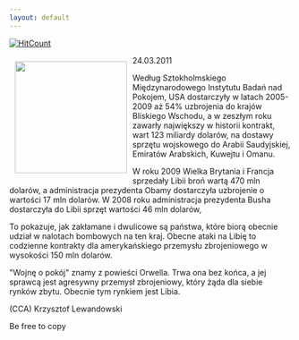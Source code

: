 ```yaml
---
layout: default
---
```


[![HitCount](http://hits.dwyl.io/czystakraina/{{page.url}}.svg)](http://hits.dwyl.io/czystakraina/{{page.url}})

<p><img src="{{site.baseurl}}\articles\pictures\465.libia.jpg" align="left" style="margin: 10px 10px" width="200"><!--65-->
24.03.2011</p><p>Według Sztokholmskiego Międzynarodowego Instytutu Badań nad Pokojem, USA dostarczyły w latach 2005-2009 aż 54% uzbrojenia do krajów Bliskiego Wschodu, a w zeszłym roku zawarły największy w historii kontrakt, wart 123 miliardy dolarów, na dostawy sprzętu wojskowego do Arabii Saudyjskiej, Emiratów Arabskich, Kuwejtu i Omanu.</p><p>W roku 2009 Wielka Brytania i Francja sprzedały Libii broń wartą 470 mln dolarów, a administracja prezydenta Obamy dostarczyła uzbrojenie o wartości 17 mln dolarów. W 2008 roku administracja prezydenta Busha dostarczyła do Libii sprzęt wartości 46 mln dolarów,</p><p>To pokazuje, jak zakłamane i dwulicowe są państwa, które biorą obecnie udział w nalotach bombowych na ten kraj. Obecne ataki na Libię to codzienne kontrakty dla amerykańskiego przemysłu zbrojeniowego w wysokości 150 mln dolarów.</p><p>"Wojnę o pokój" znamy z powieści Orwella. Trwa ona bez końca, a jej sprawcą jest agresywny przemysł zbrojeniowy, który żąda dla siebie rynków zbytu. Obecnie tym rynkiem jest Libia.</p><p>(CCA) Krzysztof Lewandowski</p><p>Be free to copy</p>